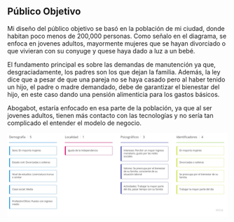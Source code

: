 ## Público Objetivo

Mi diseño del público objetivo se basó en la población de mi ciudad, donde habitan poco menos de 200,000 personas. Como señalo en el diagrama, se enfoca en jovenes adultos, mayormente mujeres que se hayan divorciado o que vivieran con su conyuge y quese haya dado a luz a un bebé.

El fundamento principal es sobre las demandas de manutención ya que, desgraciadamente, los padres son los que dejan la familia. Además, la ley dice que a pesar de que una pareja no se haya casado pero al haber tenido un hijo, el padre o madre demandado, debe de garantizar el bienestar del hijo, en este caso dando una pensión alimenticia para los gastos básicos.

Abogabot, estaría enfocado en esa parte de la población, ya que al ser jovenes adultos, tienen más contacto con las tecnologías y no sería tan complicado el entender el modelo de negocio.


![1646238737312.png](image/publicoObjetivo/1646238737312.png)
